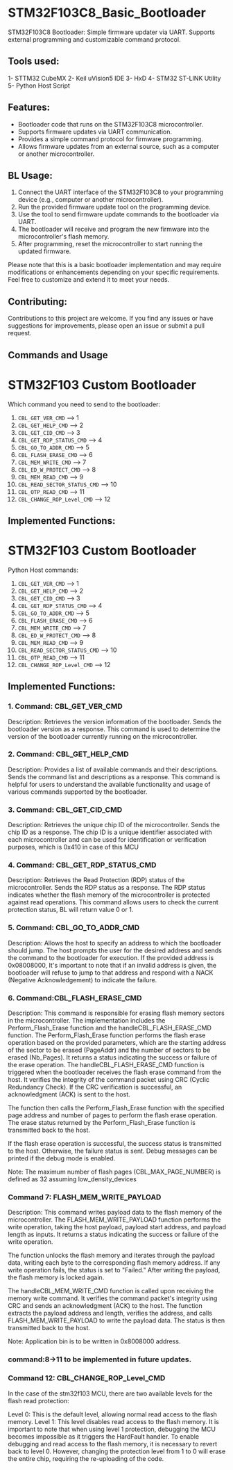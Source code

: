  # STM32F103C8_Basic_Bootloader
STM32F103C8 Bootloader: Simple firmware updater via UART. Supports external programming and customizable command protocol.

## Tools used:
1- STTM32 CubeMX
2- Keil uVision5 IDE
3- HxD
4- STM32 ST-LINK Utility
5- Python Host Script
 ## Features:
- Bootloader code that runs on the STM32F103C8 microcontroller.
- Supports firmware updates via UART communication.
- Provides a simple command protocol for firmware programming.
- Allows firmware updates from an external source, such as a computer or another microcontroller.

 ## BL Usage: 
1. Connect the UART interface of the STM32F103C8 to your programming device (e.g., computer or another microcontroller).
2. Run the provided firmware update tool on the programming device.
3. Use the tool to send firmware update commands to the bootloader via UART.
4. The bootloader will receive and program the new firmware into the microcontroller's flash memory.
5. After programming, reset the microcontroller to start running the updated firmware.

Please note that this is a basic bootloader implementation and may require modifications or enhancements depending on your specific requirements. Feel free to customize and extend it to meet your needs.

 ## Contributing:
Contributions to this project are welcome. If you find any issues or have suggestions for improvements, please open an issue or submit a pull request.

 ## Commands and Usage
STM32F103 Custom Bootloader
==============================

Which command you need to send to the bootloader:

1. `CBL_GET_VER_CMD` --> 1
2. `CBL_GET_HELP_CMD` --> 2
3. `CBL_GET_CID_CMD` --> 3
4. `CBL_GET_RDP_STATUS_CMD` --> 4
5. `CBL_GO_TO_ADDR_CMD` --> 5
6. `CBL_FLASH_ERASE_CMD` --> 6
7. `CBL_MEM_WRITE_CMD` --> 7
8. `CBL_ED_W_PROTECT_CMD` --> 8
9. `CBL_MEM_READ_CMD` --> 9
10. `CBL_READ_SECTOR_STATUS_CMD` --> 10
11. `CBL_OTP_READ_CMD` --> 11
12. `CBL_CHANGE_ROP_Level_CMD` --> 12

Implemented Functions:
----------------------
STM32F103 Custom Bootloader
==============================

Python Host commands:

1. `CBL_GET_VER_CMD` --> 1
2. `CBL_GET_HELP_CMD` --> 2
3. `CBL_GET_CID_CMD` --> 3
4. `CBL_GET_RDP_STATUS_CMD` --> 4
5. `CBL_GO_TO_ADDR_CMD` --> 5
6. `CBL_FLASH_ERASE_CMD` --> 6
7. `CBL_MEM_WRITE_CMD` --> 7
8. `CBL_ED_W_PROTECT_CMD` --> 8
9. `CBL_MEM_READ_CMD` --> 9
10. `CBL_READ_SECTOR_STATUS_CMD` --> 10
11. `CBL_OTP_READ_CMD` --> 11
12. `CBL_CHANGE_ROP_Level_CMD` --> 12

Implemented Functions:
----------------------

 ### 1. Command: CBL_GET_VER_CMD
   Description: Retrieves the version information of the bootloader. Sends the bootloader version as a response. This command is used to determine the version of the bootloader currently running on the microcontroller.

 ### 2. Command: CBL_GET_HELP_CMD
   Description: Provides a list of available commands and their descriptions. Sends the command list and descriptions as a response. This command is helpful for users to understand the available functionality and usage of various commands supported by the bootloader.

 ### 3. Command: CBL_GET_CID_CMD
   Description: Retrieves the unique chip ID of the microcontroller. Sends the chip ID as a response. The chip ID is a unique identifier associated with each microcontroller and can be used for identification or verification purposes, which is 0x410 in case of this MCU

 ### 4. Command: CBL_GET_RDP_STATUS_CMD
   Description: Retrieves the Read Protection (RDP) status of the microcontroller. Sends the RDP status as a response. The RDP status indicates whether the flash memory of the microcontroller is protected against read operations. This command allows users to check the current protection status, BL will return value 0 or 1.

 ### 5. Command: CBL_GO_TO_ADDR_CMD
 Description: Allows the host to specify an address to which the bootloader should jump. The host prompts the user for the desired address and sends the command to the bootloader for execution. If the provided address is 0x08008000, It's important to note that if an invalid address is given, the bootloader will refuse to jump to that address and respond with a NACK (Negative Acknowledgement) to indicate the failure.

 ### 6. Command:CBL_FLASH_ERASE_CMD

Description:
This command is responsible for erasing flash memory sectors in the microcontroller. The implementation includes the Perform_Flash_Erase function and the handleCBL_FLASH_ERASE_CMD function.
The Perform_Flash_Erase function performs the flash erase operation based on the provided parameters, which are the starting address of the sector to be erased (PageAddr) and the number of sectors to be erased (Nb_Pages). It returns a status indicating the success or failure of the erase operation.
The handleCBL_FLASH_ERASE_CMD function is triggered when the bootloader receives the flash erase command from the host. It verifies the integrity of the command packet using CRC (Cyclic Redundancy Check). If the CRC verification is successful, an acknowledgment (ACK) is sent to the host.

The function then calls the Perform_Flash_Erase function with the specified page address and number of pages to perform the flash erase operation. The erase status returned by the Perform_Flash_Erase function is transmitted back to the host.

If the flash erase operation is successful, the success status is transmitted to the host. Otherwise, the failure status is sent. Debug messages can be printed if the debug mode is enabled.

Note: The maximum number of flash pages (CBL_MAX_PAGE_NUMBER) is defined as 32 assuming low_density_devices


 ### Command 7: FLASH_MEM_WRITE_PAYLOAD

Description:
This command writes payload data to the flash memory of the microcontroller. The FLASH_MEM_WRITE_PAYLOAD function performs the write operation, taking the host payload, payload start address, and payload length as inputs. It returns a status indicating the success or failure of the write operation.

The function unlocks the flash memory and iterates through the payload data, writing each byte to the corresponding flash memory address. If any write operation fails, the status is set to "Failed." After writing the payload, the flash memory is locked again.

The handleCBL_MEM_WRITE_CMD function is called upon receiving the memory write command. It verifies the command packet's integrity using CRC and sends an acknowledgment (ACK) to the host. The function extracts the payload address and length, verifies the address, and calls FLASH_MEM_WRITE_PAYLOAD to write the payload data. The status is then transmitted back to the host.

Note: Application bin  is to be written in 0x8008000 address.


 ### command:8->11 to be implemented in future updates.

 ### Command 12: CBL_CHANGE_ROP_Level_CMD 
In the case of the stm32f103 MCU, there are two available levels for the flash read protection:

Level 0: This is the default level, allowing normal read access to the flash memory.
Level 1: This level disables read access to the flash memory. It is important to note that when using level 1 protection, debugging the MCU becomes impossible as it triggers the HardFault handler. To enable debugging and read access to the flash memory, it is necessary to revert back to level 0. However, changing the protection level from 1 to 0 will erase the entire chip, requiring the re-uploading of the code.



